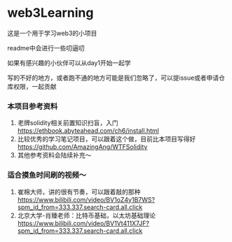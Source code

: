 # web3Learning



这是一个用于学习web3的小项目

readme中会进行一些叨逼叨

如果有感兴趣的小伙伴可以从day1开始一起学

写的不好的地方，或者跑不通的地方可能是我们忽略了，可以提issue或者申请仓库权限，一起贡献



### 本项目参考资料

1. 老牌solidity相关前置知识扫盲，入门
    https://ethbook.abyteahead.com/ch6/install.html
2. 比较优秀的学习笔记项目，可以跟着这个做，目前比本项目写得好
    https://github.com/AmazingAng/WTFSolidity
3. 其他参考资料会陆续补充～



### 适合摸鱼时间刷的视频～

1. 崔棉大师，讲的很有节奏，可以跟着敲的那种
    https://www.bilibili.com/video/BV1oZ4y1B7WS?spm_id_from=333.337.search-card.all.click
2. 北京大学-肖臻老师：比特币基础，以太坊基础理论
    https://www.bilibili.com/video/BV1Vt411X7JF?spm_id_from=333.337.search-card.all.click

